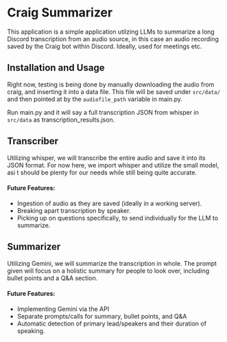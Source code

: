 # Craig Summarizer
This application is a simple application utilzing LLMs to summarize a long Discord transcription from an audio source, in this case an audio recording saved by the Craig bot within Discord. Ideally, used for meetings etc.

## Installation and Usage
Right now, testing is being done by manually downloading the audio from craig, and inserting it into a data file. This file will be saved under `src/data/` and then pointed at by the `audiofile_path` variable in main.py.

Run main.py and it will say a full transcription JSON from whisper in `src/data` as transcription_results.json.

## Transcriber
Utilizing whisper, we will transcribe the entire audio and save it into its JSON format. For now here, we import whisper and utilize the small model, asi t should be plenty for our needs while still being quite accurate.

#### Future Features:
- Ingestion of audio as they are saved (ideally in a working server).
- Breaking apart transcription by speaker.
- Picking up on questions specifically, to send individually for the LLM to summarize.

## Summarizer
Utilizing Gemini, we will summarize the transcription in whole. The prompt given will focus on a holistic summary for people to look over, including bullet points and a Q&A section.

#### Future Features:
- Implementing Gemini via the API
- Separate prompts/calls for summary, bullet points, and Q&A
- Automatic detection of primary lead/speakers and their duration of speaking.
